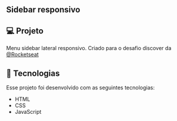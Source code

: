 ## Sidebar responsivo

## 💻 Projeto

Menu sidebar lateral responsivo. Criado para o desafio discover da [@Rocketseat](https://github.com/Rocketseat)


## 🚀 Tecnologias

Esse projeto foi desenvolvido com as seguintes tecnologias:

- HTML
- CSS
- JavaScript

